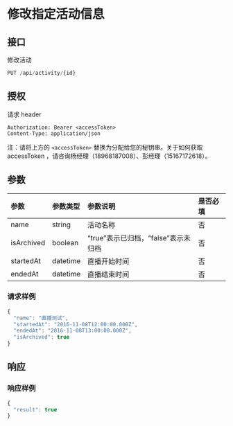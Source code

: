 # 修改指定活动信息

## 接口

修改活动

```javascript
PUT /api/activity/{id}
```

## 授权

请求 header

```text
Authorization: Bearer <accessToken>
Content-Type: application/json
```

注：请将上方的 `<accessToken>` 替换为分配给您的秘钥串。关于如何获取 accessToken ，请咨询杨经理（18968187008）、彭经理（15167172618）。

## 参数

| 参数 | 参数类型 | 参数说明 | 是否必填 |
| :--- | :--- | :--- | :--- |
| name | string | 活动名称 | 否 |
| isArchived | boolean | “true”表示已归档，“false”表示未归档 | 否 |
| startedAt | datetime | 直播开始时间 | 否 |
| endedAt | datetime | 直播结束时间 | 否 |

### 请求样例

```javascript
{
  "name": "直播测试",
  "startedAt": "2016-11-08T12:00:00.000Z",
  "endedAt": "2016-11-08T13:00:00.000Z",
  "isArchived": true
}
```

## 响应

### 响应样例

```javascript
{
  "result": true
}
```

